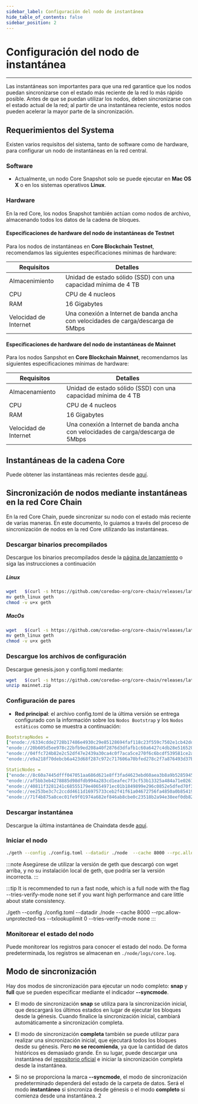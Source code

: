 ```yaml
---
sidebar_label: Configuración del nodo de instantánea
hide_table_of_contents: false
sidebar_position: 2
---
```


# Configuración del nodo de instantánea

---

Las instantáneas son importantes para que una red garantice que los nodos puedan sincronizarse con el estado más reciente de la red lo más rápido posible. Antes de que se puedan utilizar los nodos, deben sincronizarse con el estado actual de la red; al partir de una instantánea reciente, estos nodos pueden acelerar la mayor parte de la sincronización.

## Requerimientos del Systema

Existen varios requisitos del sistema, tanto de software como de hardware, para configurar un nodo de instantáneas en la red central.

### Software

- Actualmente, un nodo Core Snapshot solo se puede ejecutar en **Mac OS X** o en los sistemas operativos **Linux**.

### Hardware

En la red Core, los nodos Snapshot también actúan como nodos de archivo, almacenando todos los datos de la cadena de bloques.

#### Especificaciones de hardware del nodo de instantáneas de Testnet

Para los nodos de instantáneas en **Core Blockchain Testnet**, recomendamos las siguientes especificaciones mínimas de hardware:

| Requisitos            | Detalles                                                                          |
| --------------------- | --------------------------------------------------------------------------------- |
| Almacenimiento        | Unidad de estado sólido (SSD) con una capacidad mínima de 4 TB |
| CPU                   | CPU de 4 nucleos                                                                  |
| RAM                   | 16 Gigabytes                                                                      |
| Velocidad de Internet | Una conexión a Internet de banda ancha con velocidades de carga/descarga de 5Mbps |

#### Especificaciones de hardware del nodo de instantáneas de Mainnet

Para los nodos Sanpshot en **Core Blockchain Mainnet**, recomendamos las siguientes especificaciones mínimas de hardware:

| Requisitos            | Detalles                                                                          |
| --------------------- | --------------------------------------------------------------------------------- |
| Almacenamiento        | Unidad de estado sólido (SSD) con una capacidad mínima de 4 TB |
| CPU                   | CPU de 4 nucleos                                                                  |
| RAM                   | 16 Gigabytes                                                                      |
| Velocidad de Internet | Una conexión a Internet de banda ancha con velocidades de carga/descarga de 5Mbps |

## Instantáneas de la cadena Core

Puede obtener las instantáneas más recientes desde [aquí](https://github.com/coredao-org/core-snapshots).

## Sincronización de nodos mediante instantáneas en la red Core Chain

En la red Core Chain, puede sincronizar su nodo con el estado más reciente de varias maneras. En este documento, lo guiamos a través del proceso de sincronización de nodos en la red Core utilizando las instantáneas.

### Descargar binarios precompilados

Descargue los binarios precompilados desde la [página de lanzamiento](https://github.com/coredao-org/core-chain/releases/latest) o siga las instrucciones a continuación

##### Linux

```bash
wget   $(curl -s https://github.com/coredao-org/core-chain/releases/latest |grep browser_ |grep geth_linux |cut -d\" -f4)
mv geth_linux geth
chmod -v u+x geth
```

##### MacOs

```bash
wget   $(curl -s https://github.com/coredao-org/core-chain/releases/latest |grep browser_ |grep geth_linux |cut -d\" -f4)
mv geth_linux geth
chmod -v u+x geth
```

### Descargue los archivos de configuración

Descargue genesis.json y config.toml mediante:

```bash
wget   $(curl -s https://github.com/coredao-org/core-chain/releases/latest |grep browser_ |grep mainnet |cut -d\" -f4)
unzip mainnet.zip
```

### Configuración de pares

- **Red principal**: el archivo config.toml de la última versión se entrega configurado con la información sobre los `Nodos Bootstrap` y los `Nodos estáticos` como se muestra a continuación:

```yaml
BootstrapNodes = 
["enode://6334cdde2728b17486e4930c29e85128694faf118c23f559c7502e1cb42dd90a54f785c80c6a493d7d6f5ed23f3c9cf75e0392b024e45f7eadc81a84544a45ff@seed4.coredao.org:0?discport=35022",
"enode://20b605d5ee978c22bfb9ed208a40f2876d3dfafb1c60a6427c4db28e516520ee610cbc2a1c0ee05dd08578a041dc9070d92cf888422ed0869d0666b5103292b4@seed2.coredao.org:0?discport=35022",
"enode://04ffc724b82e2c52df47e2439a30ca4c0f7aca5ce270f6c6bcdf539581ce2ae4965afd5c5fe19106cd528ed6f379c68687a41310054ee751a73880b2c73e85d8@seed3.coredao.org:0?discport=35022",
"enode://e9a218f70debcb6a423d68f287c972c717606a70bfed278c2f7a876493d37bc535b05127abddeeca21941fc61497a6ca13387466c75a070050862ca6da11b0ca@seed1.coredao.org:0?discport=35022"]

StaticNodes = 
["enode://8c60a7445dfff047051aa686d621e8ff3fad4623ebd60aea3b8a9b5285945ff0bb05540cc215bcb0ae3fb07b6c368605ddeebeb23b282ffb2ae777d8a73155ec@18.230.84.232:35021",
"enode://af5bb3eb4278885d98dfdb994a283cd1eafec7f3cf53b13325a484a71e02613a2d724314a2d5bf2ea3b33adb0d1ad7d1c5b9e23c8d2959453a55bde5f02c762f@35.72.191.164:35021",
"enode://40811f3281241c68555179e40654971ec01b1849899e296c0852e5dfed70f3d17f776e90dced50e94cc71699e2b010eec58047ce91d07fa7a3520220cf3ce22b@13.39.140.139:35021",
"enode://ee253be3c7c2ccdd4611d16975733ceb2f41f61a04672756fa4850a0b85419ca5e07ceb5a6f1ac43318b136c8995b9160e6de0c6b4bc2c9325797c11275888e6@18.221.135.3:35021",
"enode://71f4b875a8cec01fe9f01974a682ef846ab8cbe0c23518b2a94e38eef0db829488502122b19c94d595521364bc4550639b58c0332d3942447dfd65707fc80bc0@13.214.98.126:35021"]
```

### Descargar instantánea

Descargue la última instantánea de Chaindata desde [aquí](https://github.com/coredao-org/core-snapshots).

### Iniciar el nodo

```bash
./geth --config ./config.toml --datadir ./node  --cache 8000 --rpc.allow-unprotected-txs --txlookuplimit 0
```

:::note
Asegúrese de utilizar la versión de geth que descargó con wget arriba, y no su instalación local de geth, que podría ser la versión incorrecta.
:::

:::tip
It is recommended to run a fast node, which is a full node with the flag --tries-verify-mode none set if you want high performance and care little about state consistency.

./geth --config ./config.toml --datadir ./node  --cache 8000 --rpc.allow-unprotected-txs --txlookuplimit 0 --tries-verify-mode none
:::

### Monitorear el estado del nodo

Puede monitorear los registros para conocer el estado del nodo. De forma predeterminada, los registros se almacenan en `./node/logs/core.log`.

## Modo de sincronización

Hay dos modos de sincronización para ejecutar un nodo completo: **snap** y **full** que se pueden especificar mediante el indicador **--syncmode**.

- El modo de sincronización **snap** se utiliza para la sincronización inicial, que descargará los últimos estados en lugar de ejecutar los bloques desde la génesis. Cuando finalice la sincronización inicial, cambiará automáticamente a sincronización completa.

- El modo de sincronización **completa** también se puede utilizar para realizar una sincronización inicial, que ejecutará todos los bloques desde su génesis. Pero **no se recomienda**, ya que la cantidad de datos históricos es demasiado grande. En su lugar, puede descargar una instantánea del [repositorio oficial](https://github.com/coredao-org/core-snapshots) e iniciar la sincronización completa desde la instantánea.

- Si no se proporciona la marca **--syncmode**, el modo de sincronización predeterminado dependerá del estado de la carpeta de datos. Será el modo **instantáneo** si sincroniza desde génesis o el modo **completo** si comienza desde una instantánea.
  2
